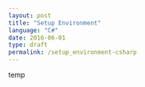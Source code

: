 ```yaml
---
layout: post
title: "Setup Environment"
language: "C#"
date: 2016-06-01
type: draft
permalink: /setup_environment-csharp
---
```


temp
